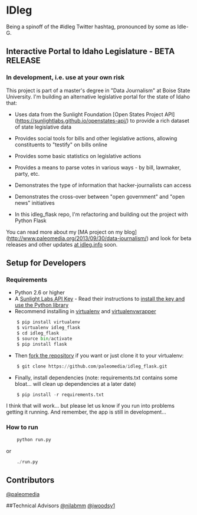 # IDleg
Being a spinoff of the #idleg Twitter hashtag, pronounced by some as Idle-G.

## Interactive Portal to Idaho Legislature - BETA RELEASE
### In development, i.e. use at your own risk

This project is part of a master's degree in "Data Journalism" at Boise State University. I'm building an alternative legislative portal for the state of Idaho that:

- Uses data from the Sunlight Foundation [Open States Project API] (https://sunlightlabs.github.io/openstates-api/) to provide a rich dataset of state legislative data
- Provides social tools for bills and other legislative actions, allowing constituents to "testify" on bills online
- Provides some basic statistics on legislative actions
- Provides a means to parse votes in various ways - by bill, lawmaker, party, etc.
- Demonstrates the type of information that hacker-journalists can access
- Demonstrates the cross-over between "open government" and "open news" initiatives

- In this idleg_flask repo, I'm refactoring and building out the project with Python Flask

You can read more about my [MA project on my blog] (http://www.paleomedia.org/2013/09/30/data-journalism/) and look for beta releases and other updates [at idleg.info](http://idleg.info/) soon.

## Setup for Developers

### Requirements
- Python 2.6 or higher
- A [Sunlight Labs API Key](http://sunlightfoundation.com/api/accounts/register/) - Read their instructions to [install the key and use the Python library](http://python-sunlight.readthedocs.org/en/latest/#usage)
- Recommend installing in [virtualenv](http://flask.pocoo.org/docs/0.10/installation/) and [virtualenvwrapper](http://virtualenvwrapper.readthedocs.io/en/latest/install.html)

```python
    $ pip install virtualenv
    $ virtualenv idleg_flask
    $ cd idleg_flask
    $ source bin/activate
    $ pip install flask
```

- Then [fork the repository](https://github.com/paleomedia/idleg_flask#fork-destination-box) if you want or just clone it to your virtualenv:

```python
    $ git clone https://github.com/paleomedia/idleg_flask.git
```

- Finally, install dependencies (note: requirements.txt contains some bloat... will clean up dependencies at a later date)

```python
    $ pip install -r requirements.txt
```

I think that will work... but please let us know if you run into problems getting it running. And remember, the app is still in development...

### How to run

```python
    python run.py
```
or
```python
    ./run.py
```
## Contributors
[@paleomedia](http://twitter.com/paleomdia)

##Technical Advisors
[@nilabmm](http://twitter.com/nilabmm)
[@jwoodsy1](http://twitter.com/jwoodsy1)
